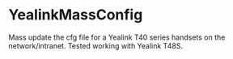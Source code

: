 # YealinkMassConfig
Mass update the cfg file for a Yealink T40 series handsets on the network/intranet. Tested working with Yealink T48S.
